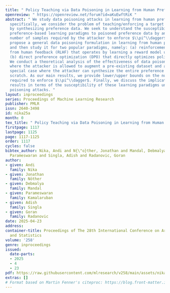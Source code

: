 ```yaml
---
title: " Policy Teaching via Data Poisoning in Learning from Human Preferences "
openreview: " https://openreview.net/forum?id=aKuEwftRiK "
abstract: " We study data poisoning attacks in learning from human preferences. More
  specifically, we consider the problem of teaching/enforcing a target policy $\\pi^\\dagger$
  by synthesizing preference data. We seek to understand the susceptibility of different
  preference-based learning paradigms to poisoned preference data by analyzing the
  number of samples required by the attacker to enforce $\\pi^\\dagger$. We first
  propose a general data poisoning formulation in learning from human preferences
  and then study it for two popular paradigms, namely: (a) reinforcement learning
  from human feedback (RLHF) that operates by learning a reward model using preferences;
  (b) direct preference optimization (DPO) that directly optimizes policy using preferences.
  We conduct a theoretical analysis of the effectiveness of data poisoning in a setting
  where the attacker is allowed to augment a pre-existing dataset and also study its
  special case where the attacker can synthesize the entire preference dataset from
  scratch. As our main results, we provide lower/upper bounds on the number of samples
  required to enforce $\\pi^\\dagger$. Finally, we discuss the implications of our
  results in terms of the susceptibility of these learning paradigms under such data
  poisoning attacks. "
layout: inproceedings
series: Proceedings of Machine Learning Research
publisher: PMLR
issn: 2640-3498
id: nika25a
month: 0
tex_title: " Policy Teaching via Data Poisoning in Learning from Human Preferences "
firstpage: 1117
lastpage: 1125
page: 1117-1125
order: 1117
cycles: false
bibtex_author: Nika, Andi and N{\"o}ther, Jonathan and Mandal, Debmalya and Kamalaruban,
  Parameswaran and Singla, Adish and Radanovic, Goran
author:
- given: Andi
  family: Nika
- given: Jonathan
  family: Nöther
- given: Debmalya
  family: Mandal
- given: Parameswaran
  family: Kamalaruban
- given: Adish
  family: Singla
- given: Goran
  family: Radanovic
date: 2025-04-23
address:
container-title: Proceedings of The 28th International Conference on Artificial Intelligence
  and Statistics
volume: '258'
genre: inproceedings
issued:
  date-parts:
  - 2025
  - 4
  - 23
pdf: https://raw.githubusercontent.com/mlresearch/v258/main/assets/nika25a/nika25a.pdf
extras: []
# Format based on Martin Fenner's citeproc: https://blog.front-matter.io/posts/citeproc-yaml-for-bibliographies/
---
```

